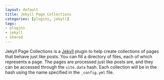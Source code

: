 ```yaml
---
layout: default
title: Jekyll Page Collections
categories: [plugins, jekyll]
tags:
- plugins
- jekyll
- shared
---
```


Jekyll Page Collections is a [Jekyll][jekyll] plugin to help create collections of pages
that behave just like posts.  You can fill a directory of files, each of which
represents a page.  The pages are processed just like posts are, and they can be
accessed through the `site.data` hash.  Each collection will be in the hash
using the name specified in the `_config.yml` file.

[jekyll]: http://jekyllrb.com
